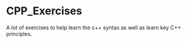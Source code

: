 # CPP_Exercises
A lot of exercises to help learn the c++ syntax as well as learn key C++ principles. 
